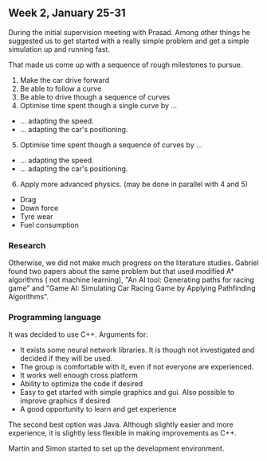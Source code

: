 ## Week 2, January 25-31
During the initial supervision meeting with Prasad. Among other things he suggested us to get started with a really simple problem and get a simple simulation up and running fast.

That made us come up with a sequence of rough milestones to pursue. 

1. Make the car drive forward
2. Be able to follow a curve
3. Be able to drive though a sequence of curves
4. Optimise time spent though a single curve by ...

 - ... adapting the speed.
 - ... adapting the car's positioning.

5. Optimise time spent though a sequence of curves by ...

 - ... adapting the speed.
 - ... adapting the car's positioning.

6. Apply more advanced physics. (may be done in parallel with 4 and 5)

 - Drag
 - Down force
 - Tyre wear
 - Fuel consumption

### Research

Otherwise, we did not make much progress on the literature studies. Gabriel found two papers about the same problem but that used modified A* algorithms ( not machine learning), "An AI tool: Generating paths for racing game" and "Game AI: Simulating Car Racing Game by Applying Pathfinding Algorithms".


### Programming language
It was decided to use C++. Arguments for:

- It exists some neural network libraries. It is though not investigated and decided if they will be used. 
- The group is comfortable with it, even if not everyone are experienced.
- It works well enough cross platform
- Ability to optimize the code if desired
- Easy to get started with simple graphics and gui. Also possible to improve graphics if desired
- A good opportunity to learn and get experience

The second best option was Java. Although slightly easier and more experience, it is slightly less flexible in making improvements as C++.

Martin and Simon started to set up the development environment.
